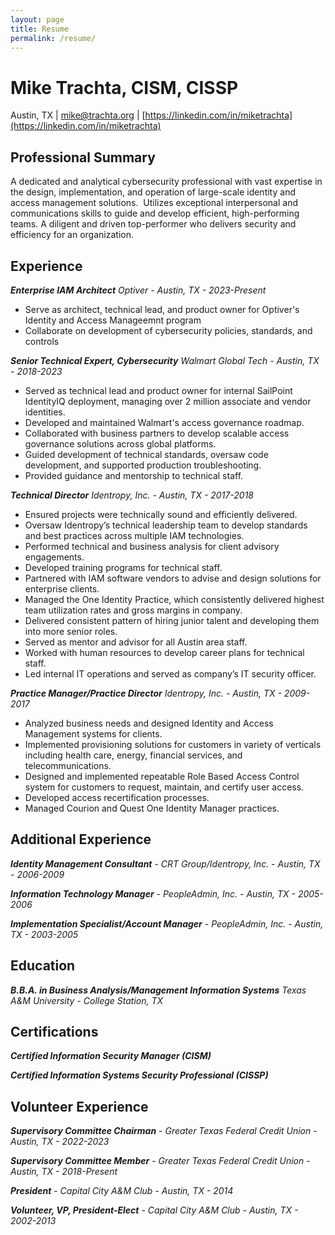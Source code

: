 ```yaml
---
layout: page
title: Resume
permalink: /resume/
---
```


Mike Trachta, CISM, CISSP
============
Austin, TX | mike@trachta.org | [https://linkedin.com/in/miketrachta](https://linkedin.com/in/miketrachta)


Professional Summary
-------------------

A dedicated and analytical cybersecurity professional with vast expertise in the design, implementation, and operation of large-scale identity and access management solutions.  Utilizes exceptional interpersonal and communications skills to guide and develop efficient, high-performing teams. A diligent and driven top-performer who delivers security and efficiency for an organization.


Experience
----------

***Enterprise IAM Architect***
_Optiver - Austin, TX - 2023-Present_

- Serve as architect, technical lead, and product owner for Optiver's Identity and Access Manageemnt program
- Collaborate on development of cybersecurity policies, standards, and controls


***Senior Technical Expert, Cybersecurity***
_Walmart Global Tech - Austin, TX - 2018-2023_

- Served as technical lead and product owner for internal SailPoint IdentityIQ deployment, managing over 2 million associate and vendor identities.
- Developed and maintained Walmart's access governance roadmap.
- Collaborated with business partners to develop scalable access governance solutions across global platforms.
- Guided development of technical standards, oversaw code development, and supported production troubleshooting.
- Provided guidance and mentorship to technical staff.


***Technical Director***
_Identropy, Inc. - Austin, TX - 2017-2018_

- Ensured projects were technically sound and efficiently delivered.
- Oversaw Identropyʼs technical leadership team to develop standards and best practices across multiple IAM technologies.
- Performed technical and business analysis for client advisory engagements.
- Developed training programs for technical staff.
- Partnered with IAM software vendors to advise and design solutions for enterprise clients.
- Managed the One Identity Practice, which consistently delivered highest team utilization rates and gross margins in company.
- Delivered consistent pattern of hiring junior talent and developing them into more senior roles.
- Served as mentor and advisor for all Austin area staff.
- Worked with human resources to develop career plans for technical staff.
- Led internal IT operations and served as company’s IT security officer.


***Practice Manager/Practice Director***
_Identropy, Inc. - Austin, TX - 2009-2017_

- Analyzed business needs and designed Identity and Access Management systems for clients.
- Implemented provisioning solutions for customers in variety of verticals including health care, energy, financial services, and telecommunications.
- Designed and implemented repeatable Role Based Access Control system for customers to request, maintain, and certify user access.
- Developed access recertification processes.
- Managed Courion and Quest One Identity Manager practices.


Additional Experience
---------------------

***Identity Management Consultant*** - _CRT Group/Identropy, Inc. - Austin, TX - 2006-2009_

***Information Technology Manager*** - _PeopleAdmin, Inc. - Austin, TX - 2005-2006_

***Implementation Specialist/Account Manager*** - _PeopleAdmin, Inc. - Austin, TX - 2003-2005_


Education
---------

***B.B.A. in Business Analysis/Management Information Systems***
_Texas A&M University - College Station, TX_


Certifications
--------------

***Certified Information Security Manager (CISM)***

***Certified Information Systems Security Professional (CISSP)***


Volunteer Experience
------------

***Supervisory Committee Chairman*** - _Greater Texas Federal Credit Union - Austin, TX - 2022-2023_

***Supervisory Committee Member*** - _Greater Texas Federal Credit Union - Austin, TX - 2018-Present_

***President*** - _Capital City A&M Club - Austin, TX - 2014_

***Volunteer, VP, President-Elect*** - _Capital City A&M Club - Austin, TX - 2002-2013_

